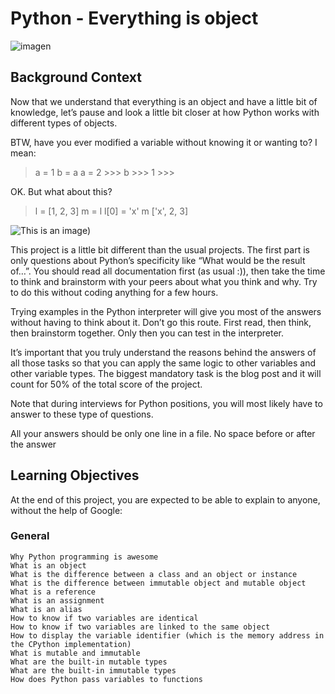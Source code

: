 # Python - Everything is object #
![imagen](https://s3.amazonaws.com/intranet-projects-files/holbertonschool-higher-level_programming+/252/r_208403_QPSN8.jpg)


## Background Context ## 
Now that we understand that everything is an object and have a little bit of knowledge, let’s pause and look a little bit closer at how Python works with different types of objects.

BTW, have you ever modified a variable without knowing it or wanting to? I mean:

> a = 1
> b = a
> a = 2 >>>
> b >>>
> 1 >>>


OK. But what about this?

> l = [1, 2, 3]
> m = l
> l[0] = 'x'
> m
> ['x', 2, 3]
 

![This is an image](https://media0.giphy.com/media/wAjfQ9MLUfFjq/giphy.gif?cid=790b7611b89356fc7f262199ae36328e225e47e7e796bcc2&rid=giphy.gif&ct=g))


This project is a little bit different than the usual projects. The first part is only questions about Python’s specificity like “What would be the result of…”. You should read all documentation first (as usual :)), then take the time to think and brainstorm with your peers about what you think and why. Try to do this without coding anything for a few hours.

Trying examples in the Python interpreter will give you most of the answers without having to think about it. Don’t go this route. First read, then think, then brainstorm together. Only then you can test in the interpreter.

It’s important that you truly understand the reasons behind the answers of all those tasks so that you can apply the same logic to other variables and other variable types. The biggest mandatory task is the blog post and it will count for 50% of the total score of the project.

Note that during interviews for Python positions, you will most likely have to answer to these type of questions.

All your answers should be only one line in a file. No space before or after the answer

## Learning Objectives ##

At the end of this project, you are expected to be able to explain to anyone, without the help of Google:
### General ###

    Why Python programming is awesome
    What is an object
    What is the difference between a class and an object or instance
    What is the difference between immutable object and mutable object
    What is a reference
    What is an assignment
    What is an alias
    How to know if two variables are identical
    How to know if two variables are linked to the same object
    How to display the variable identifier (which is the memory address in the CPython implementation)
    What is mutable and immutable
    What are the built-in mutable types
    What are the built-in immutable types
    How does Python pass variables to functions
